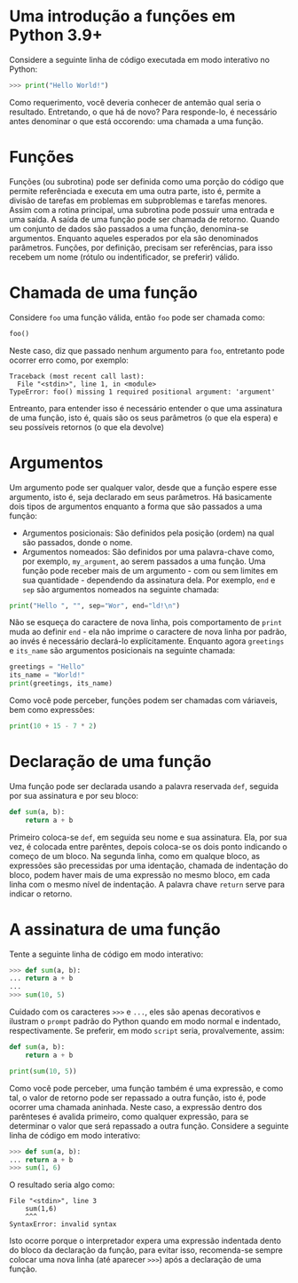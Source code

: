 # Uma introdução a funções em Python 3.9+
Considere a seguinte linha de código executada em modo interativo no Python:
~~~python
>>> print("Hello World!")
~~~
Como requerimento, você deveria conhecer de antemão qual seria o resultado. Entretando, o que há de novo?
Para responde-lo, é necessário antes denominar o que está occorendo: uma chamada a uma função.
# Funções
Funções (ou subrotina) pode ser definida como uma porção do código que permite referênciada e executa em uma outra parte, isto é, permite a divisão de tarefas em problemas em subproblemas e tarefas menores. Assim com a rotina principal, uma subrotina pode possuir uma entrada e uma saída. A saída de uma função pode ser chamada de retorno. Quando um conjunto de dados são passados a uma função, denomina-se argumentos. Enquanto aqueles esperados por ela são denominados parâmetros. Funções, por definição, precisam ser referências, para isso recebem um nome (rótulo ou indentificador, se preferir) válido.
# Chamada de uma função
Considere `foo` uma função válida, então `foo` pode ser chamada como:
~~~python
foo()
~~~
Neste caso, diz que passado nenhum argumento para `foo`, entretanto pode ocorrer erro como, por exemplo:
~~~
Traceback (most recent call last):
  File "<stdin>", line 1, in <module>
TypeError: foo() missing 1 required positional argument: 'argument'
~~~
Entreanto, para entender isso é necessário entender o que uma assinatura de uma função, isto é, quais são os seus parâmetros (o que ela espera) e seu possíveis retornos (o que ela devolve)
# Argumentos
Um argumento pode ser qualquer valor, desde que a função espere esse argumento, isto é, seja declarado em seus parâmetros.
Há basicamente dois tipos de argumentos enquanto a forma que são passados a uma função:
- Argumentos posicionais: São definidos pela posição (ordem) na qual são passados, donde o nome.
- Argumentos nomeados: São definidos por uma palavra-chave como, por exemplo, `my_argument`, ao serem passados a uma função.
Uma função pode receber mais de um argumento - com ou sem limites em sua quantidade - dependendo da assinatura dela.
Por exemplo, `end` e `sep` são argumentos nomeados na seguinte chamada:
~~~python
print("Hello ", "", sep="Wor", end="ld!\n")
~~~
Não se esqueça do caractere de nova linha, pois comportamento de `print` muda ao definir `end` - ela não imprime o caractere de nova linha por padrão, ao invés é necessário declará-lo explícitamente.
Enquanto agora `greetings` e `its_name` são argumentos posicionais na seguinte chamada:
~~~python
greetings = "Hello"
its_name = "World!"
print(greetings, its_name)
~~~
Como você pode perceber, funções podem ser chamadas com váriaveis, bem como expressões:
~~~python
print(10 + 15 - 7 * 2) 
~~~
# Declaração de uma função
Uma função pode ser declarada usando a palavra reservada `def`, seguida por sua assinatura e por seu bloco:
~~~python
def sum(a, b):
	return a + b
~~~
Primeiro coloca-se `def`, em seguida seu nome e sua assinatura. Ela, por sua vez, é colocada entre parêntes, depois coloca-se os dois ponto indicando o começo de um bloco.
Na segunda linha, como em qualque bloco, as expressões são precessidas por uma identação, chamada de indentação do bloco, podem haver mais de uma expressão no mesmo bloco, em cada linha com o mesmo nível de indentação. A palavra chave `return` serve para indicar o retorno. 
# A assinatura de uma função
Tente a seguinte linha de código em modo interativo:
~~~python
>>> def sum(a, b):
...	return a + b
...
>>> sum(10, 5)
~~~
Cuidado com os caracteres `>>>` e `...`, eles são apenas decorativos e ilustram o `prompt` padrão do Python quando em modo normal e indentado, respectivamente. Se preferir, em modo `script` seria, provalvemente, assim:
~~~python
def sum(a, b):
	return a + b

print(sum(10, 5))
~~~
Como você pode perceber, uma função também é uma expressão, e como tal, o valor de retorno pode ser repassado a outra função, isto é, pode ocorrer uma chamada aninhada. Neste caso, a expressão dentro dos parênteses é avalida primeiro, como qualquer expressão, para se determinar o valor que será repassado a outra função.
Considere a seguinte linha de código em modo interativo:
~~~python
>>> def sum(a, b):
...	return a + b
>>> sum(1, 6)
~~~
O resultado seria algo como:
~~~
File "<stdin>", line 3
    sum(1,6)
    ^^^
SyntaxError: invalid syntax
~~~
Isto ocorre porque o interpretador expera uma expressão indentada dento do bloco da declaração da função, para evitar isso, recomenda-se sempre colocar uma nova linha (até aparecer `>>>`) após a declaração de uma função.
